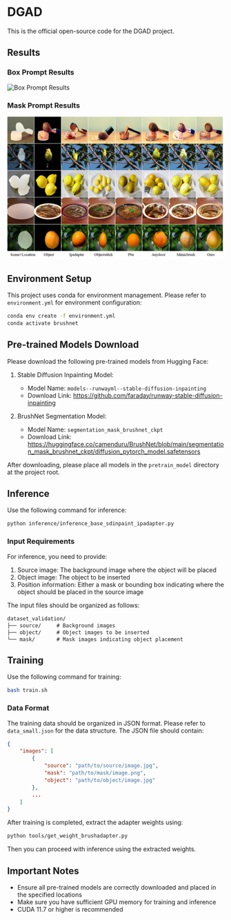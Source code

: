 # DGAD

This is the official open-source code for the DGAD project.

## Results

### Box Prompt Results
![Box Prompt Results](result_base_boxprompt.png)

### Mask Prompt Results
![Mask Prompt Results](result_base_mask_prompt.png)

## Environment Setup

This project uses conda for environment management. Please refer to `environment.yml` for environment configuration:

```bash
conda env create -f environment.yml
conda activate brushnet
```

## Pre-trained Models Download

Please download the following pre-trained models from Hugging Face:

1. Stable Diffusion Inpainting Model:
   - Model Name: `models--runwayml--stable-diffusion-inpainting`
   - Download Link: https://github.com/faraday/runway-stable-diffusion-inpainting

2. BrushNet Segmentation Model:
   - Model Name: `segmentation_mask_brushnet_ckpt`
   - Download Link: https://huggingface.co/camenduru/BrushNet/blob/main/segmentation_mask_brushnet_ckpt/diffusion_pytorch_model.safetensors

After downloading, please place all models in the `pretrain_model` directory at the project root.

## Inference

Use the following command for inference:

```bash
python inference/inference_base_sdinpaint_ipadapter.py
```

### Input Requirements
For inference, you need to provide:
1. Source image: The background image where the object will be placed
2. Object image: The object to be inserted
3. Position information: Either a mask or bounding box indicating where the object should be placed in the source image

The input files should be organized as follows:
```
dataset_validation/
├── source/     # Background images
├── object/     # Object images to be inserted
└── mask/       # Mask images indicating object placement
```

## Training

Use the following command for training:

```bash
bash train.sh
```

### Data Format
The training data should be organized in JSON format. Please refer to `data_small.json` for the data structure. The JSON file should contain:

```json
{
    "images": [
        {
            "source": "path/to/source/image.jpg",
            "mask": "path/to/mask/image.png",
            "object": "path/to/object/image.jpg"
        },
        ...
    ]
}
```

After training is completed, extract the adapter weights using:
```bash
python tools/get_weight_brushadapter.py
```
Then you can proceed with inference using the extracted weights.

## Important Notes

- Ensure all pre-trained models are correctly downloaded and placed in the specified locations
- Make sure you have sufficient GPU memory for training and inference
- CUDA 11.7 or higher is recommended